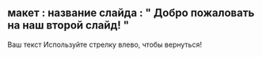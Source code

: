 макет : название слайда
 : " Добро пожаловать на наш второй слайд! "
---
Ваш текст 
Используйте стрелку влево, чтобы вернуться!
